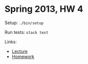 # Spring 2013, HW 4

Setup: `./bin/setup`

Run tests: `stack test`

Links:

* [Lecture](http://www.seas.upenn.edu/~cis194/spring13/lectures/04-higher-order.html)
* [Homework](http://www.seas.upenn.edu/~cis194/spring13/hw/04-higher-order.pdf)
